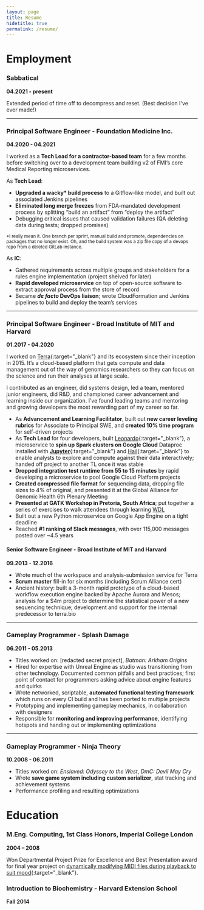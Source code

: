 ```yaml
---
layout: page
title: Resume
hidetitle: true
permalink: /resume/
---
```


# Employment

### Sabbatical
**04.2021 - present**

Extended period of time off to decompress and reset. (Best decision I've ever made!)

---

### Principal Software Engineer - Foundation Medicine Inc.
**04.2020 - 04.2021**

I worked as a **Tech Lead for a contractor-based team** for a few months before switching over to a development team building v2 of FMI’s core Medical Reporting microservices.

As **Tech Lead**:
* **Upgraded a wacky\* build process** to a Gitflow-like model, and built out associated Jenkins pipelines
* **Eliminated long merge freezes** from FDA-mandated development process by splitting “build an artifact” from “deploy the artifact”
* Debugging critical issues that caused validation failures (QA deleting data during tests; dropped promises)

<small>*I really mean it. One branch per sprint, manual build and promote, dependencies on packages that no longer exist. Oh, and the build system was a zip file copy of a devops repo from a deleted GitLab instance.</small>

As **IC**:
* Gathered requirements across multiple groups and stakeholders for a rules engine implementation (project shelved for later)
* **Rapid developed microservice** on top of open-source software to extract approval process from the store of record
* Became **_de facto_ DevOps liaison**; wrote CloudFormation and Jenkins pipelines to build and deploy the team’s services

---

### Principal Software Engineer - Broad Institute of MIT and Harvard
**01.2017 - 04.2020**

I worked on [Terra](https://terra.bio){:target="_blank"} and its ecosystem since their inception in 2015. It’s a cloud-based platform that gets compute and data management out of the way of genomics researchers so they can focus on the science and run their analyses at large scale.

I contributed as an engineer, did systems design, led a team, mentored junior engineers, did R&D, and championed career advancement and learning inside our organization. I’ve found leading teams and mentoring and growing developers the most rewarding part of my career so far.

* As **Advancement and Learning Facilitator**, built out **new career leveling rubrics** for Associate to Principal SWE, and **created 10% time program** for self-driven projects
* As **Tech Lead** for four developers, built [Leonardo](https://github.com/DataBiosphere/leonardo){:target="_blank"}, a microservice to **spin up Spark clusters on Google Cloud** Dataproc installed with [**Jupyter**](https://jupyter.org/){:target="_blank"} and [Hail](https://hail.is/){:target="_blank"} to enable analysts to explore and compute against their data interactively; handed off project to another TL once it was stable
* **Dropped integration test runtime from 55 to 15 minutes** by rapid developing a microservice to pool Google Cloud Platform projects
* **Created compressed file format** for sequencing data, dropping file sizes to 4% of original, and presented it at the Global Alliance for Genomic Health 6th Plenary Meeting
* **Presented at GATK Workshop in Pretoria, South Africa**; put together a series of exercises to walk attendees through learning [WDL](https://openwdl.org/)
* Built out a new Python microservice on Google App Engine on a tight deadline
* Reached **#1 ranking of Slack messages**, with over 115,000 messages posted over ~4.5 years

#### Senior Software Engineer - Broad Institute of MIT and Harvard
**09.2013 - 12.2016**

* Wrote much of the workspace and analysis-submission service for Terra
* **Scrum master** fill-in for six months (including Scrum Alliance cert)
* Ancient history: built a 3-month rapid prototype of a cloud-based workflow execution engine backed by Apache Aurora and Mesos; analysis for a $4m project to determine the statistical power of a new sequencing technique; development and support for the internal predecessor to terra.bio

---

### Gameplay Programmer - Splash Damage
**06.2011 - 05.2013**

* Titles worked on: [redacted secret project], _Batman: Arkham Origins_
* Hired for expertise with Unreal Engine as studio was transitioning from other technology. Documented common pitfalls and best practices; first point of contact for programmers asking advice about engine features and quirks
* Wrote networked, scriptable, **automated functional testing framework** which runs on every CI build and has been ported to multiple projects
* Prototyping and implementing gameplay mechanics, in collaboration with designers
* Responsible for **monitoring and improving performance**, identifying hotspots and handing out or implementing optimizations

---

### Gameplay Programmer - Ninja Theory
**10.2008 - 06.2011**

* Titles worked on: _Enslaved: Odyssey to the West_, _DmC: Devil May Cry_
* Wrote **save game system including custom serializer**, stat tracking and achievement systems
* Performance profiling and resulting optimizations

# Education

### M.Eng. Computing, 1st Class Honors, Imperial College London 
**2004 – 2008**

Won Departmental Project Prize for Excellence and Best Presentation award for final year project on [dynamically modifying MIDI files during playback to suit mood](https://doczz.net/doc/444358/acronym---a-computational-re-orchestration-to-nuance-your...){:target="_blank"}.

### Introduction to Biochemistry - Harvard Extension School
**Fall 2014**


